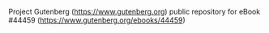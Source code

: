 Project Gutenberg (https://www.gutenberg.org) public repository for eBook #44459 (https://www.gutenberg.org/ebooks/44459)
